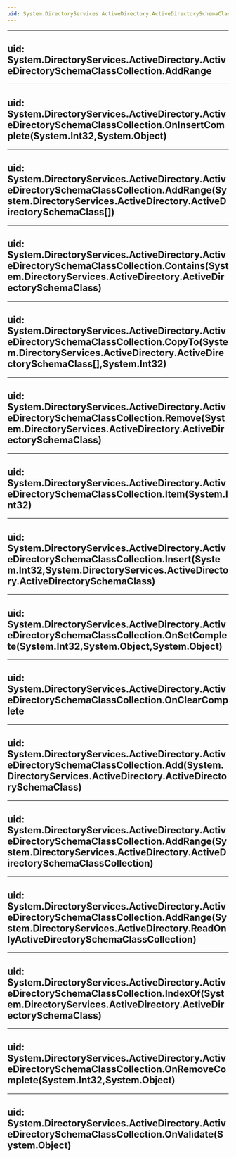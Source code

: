 ```yaml
---
uid: System.DirectoryServices.ActiveDirectory.ActiveDirectorySchemaClassCollection
---
```


---
uid: System.DirectoryServices.ActiveDirectory.ActiveDirectorySchemaClassCollection.AddRange
---

---
uid: System.DirectoryServices.ActiveDirectory.ActiveDirectorySchemaClassCollection.OnInsertComplete(System.Int32,System.Object)
---

---
uid: System.DirectoryServices.ActiveDirectory.ActiveDirectorySchemaClassCollection.AddRange(System.DirectoryServices.ActiveDirectory.ActiveDirectorySchemaClass[])
---

---
uid: System.DirectoryServices.ActiveDirectory.ActiveDirectorySchemaClassCollection.Contains(System.DirectoryServices.ActiveDirectory.ActiveDirectorySchemaClass)
---

---
uid: System.DirectoryServices.ActiveDirectory.ActiveDirectorySchemaClassCollection.CopyTo(System.DirectoryServices.ActiveDirectory.ActiveDirectorySchemaClass[],System.Int32)
---

---
uid: System.DirectoryServices.ActiveDirectory.ActiveDirectorySchemaClassCollection.Remove(System.DirectoryServices.ActiveDirectory.ActiveDirectorySchemaClass)
---

---
uid: System.DirectoryServices.ActiveDirectory.ActiveDirectorySchemaClassCollection.Item(System.Int32)
---

---
uid: System.DirectoryServices.ActiveDirectory.ActiveDirectorySchemaClassCollection.Insert(System.Int32,System.DirectoryServices.ActiveDirectory.ActiveDirectorySchemaClass)
---

---
uid: System.DirectoryServices.ActiveDirectory.ActiveDirectorySchemaClassCollection.OnSetComplete(System.Int32,System.Object,System.Object)
---

---
uid: System.DirectoryServices.ActiveDirectory.ActiveDirectorySchemaClassCollection.OnClearComplete
---

---
uid: System.DirectoryServices.ActiveDirectory.ActiveDirectorySchemaClassCollection.Add(System.DirectoryServices.ActiveDirectory.ActiveDirectorySchemaClass)
---

---
uid: System.DirectoryServices.ActiveDirectory.ActiveDirectorySchemaClassCollection.AddRange(System.DirectoryServices.ActiveDirectory.ActiveDirectorySchemaClassCollection)
---

---
uid: System.DirectoryServices.ActiveDirectory.ActiveDirectorySchemaClassCollection.AddRange(System.DirectoryServices.ActiveDirectory.ReadOnlyActiveDirectorySchemaClassCollection)
---

---
uid: System.DirectoryServices.ActiveDirectory.ActiveDirectorySchemaClassCollection.IndexOf(System.DirectoryServices.ActiveDirectory.ActiveDirectorySchemaClass)
---

---
uid: System.DirectoryServices.ActiveDirectory.ActiveDirectorySchemaClassCollection.OnRemoveComplete(System.Int32,System.Object)
---

---
uid: System.DirectoryServices.ActiveDirectory.ActiveDirectorySchemaClassCollection.OnValidate(System.Object)
---

